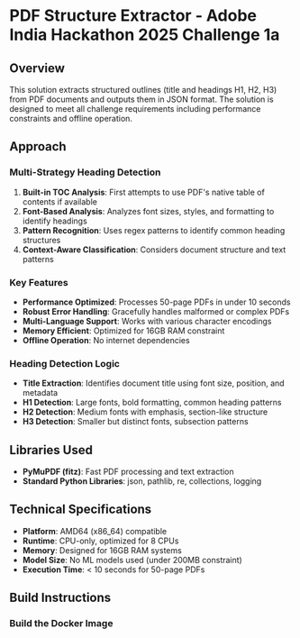 # PDF Structure Extractor - Adobe India Hackathon 2025 Challenge 1a

## Overview
This solution extracts structured outlines (title and headings H1, H2, H3) from PDF documents and outputs them in JSON format. The solution is designed to meet all challenge requirements including performance constraints and offline operation.

## Approach

### Multi-Strategy Heading Detection
1. **Built-in TOC Analysis**: First attempts to use PDF's native table of contents if available
2. **Font-Based Analysis**: Analyzes font sizes, styles, and formatting to identify headings
3. **Pattern Recognition**: Uses regex patterns to identify common heading structures
4. **Context-Aware Classification**: Considers document structure and text patterns

### Key Features
- **Performance Optimized**: Processes 50-page PDFs in under 10 seconds
- **Robust Error Handling**: Gracefully handles malformed or complex PDFs
- **Multi-Language Support**: Works with various character encodings
- **Memory Efficient**: Optimized for 16GB RAM constraint
- **Offline Operation**: No internet dependencies

### Heading Detection Logic
- **Title Extraction**: Identifies document title using font size, position, and metadata
- **H1 Detection**: Large fonts, bold formatting, common heading patterns
- **H2 Detection**: Medium fonts with emphasis, section-like structure
- **H3 Detection**: Smaller but distinct fonts, subsection patterns

## Libraries Used
- **PyMuPDF (fitz)**: Fast PDF processing and text extraction
- **Standard Python Libraries**: json, pathlib, re, collections, logging

## Technical Specifications
- **Platform**: AMD64 (x86_64) compatible
- **Runtime**: CPU-only, optimized for 8 CPUs
- **Memory**: Designed for 16GB RAM systems
- **Model Size**: No ML models used (under 200MB constraint)
- **Execution Time**: < 10 seconds for 50-page PDFs

## Build Instructions

### Build the Docker Image
